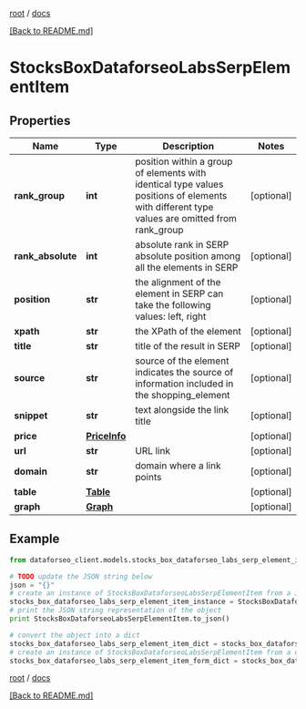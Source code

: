 [root](./../ "root") / [docs](./ "docs")

[[Back to README.md]](./../README.md "[Back to README.md]")

# StocksBoxDataforseoLabsSerpElementItem

## Properties

Name | Type | Description | Notes
------------ | ------------- | ------------- | -------------
**rank_group** | **int** | position within a group of elements with identical type values positions of elements with different type values are omitted from rank_group | [optional]
**rank_absolute** | **int** | absolute rank in SERP absolute position among all the elements in SERP | [optional]
**position** | **str** | the alignment of the element in SERP can take the following values: left, right | [optional]
**xpath** | **str** | the XPath of the element | [optional]
**title** | **str** | title of the result in SERP | [optional]
**source** | **str** | source of the element indicates the source of information included in the shopping_element | [optional]
**snippet** | **str** | text alongside the link title | [optional]
**price** | [**PriceInfo**](PriceInfo.md) |  | [optional]
**url** | **str** | URL link | [optional]
**domain** | **str** | domain where a link points | [optional]
**table** | [**Table**](Table.md) |  | [optional]
**graph** | [**Graph**](Graph.md) |  | [optional]

## Example

```python
from dataforseo_client.models.stocks_box_dataforseo_labs_serp_element_item import StocksBoxDataforseoLabsSerpElementItem

# TODO update the JSON string below
json = "{}"
# create an instance of StocksBoxDataforseoLabsSerpElementItem from a JSON string
stocks_box_dataforseo_labs_serp_element_item_instance = StocksBoxDataforseoLabsSerpElementItem.from_json(json)
# print the JSON string representation of the object
print StocksBoxDataforseoLabsSerpElementItem.to_json()

# convert the object into a dict
stocks_box_dataforseo_labs_serp_element_item_dict = stocks_box_dataforseo_labs_serp_element_item_instance.to_dict()
# create an instance of StocksBoxDataforseoLabsSerpElementItem from a dict
stocks_box_dataforseo_labs_serp_element_item_form_dict = stocks_box_dataforseo_labs_serp_element_item.from_dict(stocks_box_dataforseo_labs_serp_element_item_dict)
```

  

[root](./../ "root") / [docs](./ "docs")

[[Back to README.md]](./../README.md "[Back to README.md]")